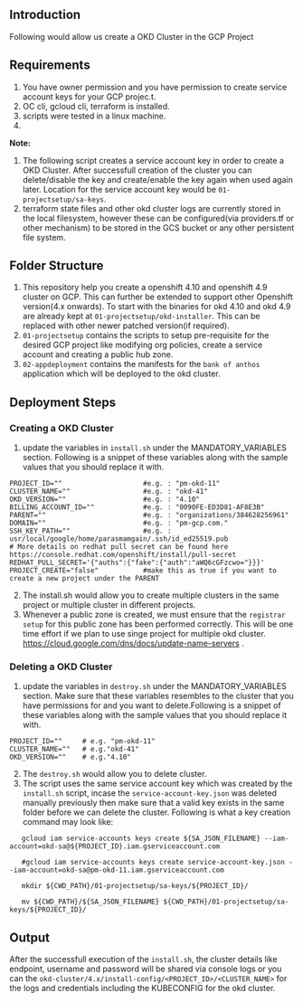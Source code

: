 
## Introduction

Following would allow us create a OKD Cluster in the GCP Project

## Requirements
<ol>
<li>You have owner permission and you have permission to create service account keys for your GCP projec.t.</li>
<li>OC cli, gcloud cli, terraform is installed.</li>
<li>scripts were tested in a linux machine.</li>
<li></li>
</ol>

**Note:**

1. The following script creates a service account key in order to create a OKD Cluster. After successfull creation of the cluster you can delete/disable the key and create/enable the key again when used again later. Location for the service account key would be `01-projectsetup/sa-keys`.
2. terraform state files and other okd cluster logs are currently stored in the local filesystem, however these can be configured(via providers.tf or other mechanism) to be stored in the GCS bucket or any other persistent file system.

## Folder Structure

1. This repository help you create a openshift 4.10 and openshift 4.9 cluster on GCP. This can further be extended to support other Openshift version(4.x onwards). To start with the binaries for okd 4.10 and okd 4.9 are already kept at `01-projectsetup/okd-installer`. This can be replaced with other newer patched version(if required).
2. `01-projectsetup` contains the scripts to setup pre-requisite for the desired GCP project like modifying org policies, create a service account and creating a public hub zone.
3. `02-appdeployment` contains the manifests for the `bank of anthos` application which will be deployed to the okd cluster.

## Deployment Steps

### Creating a OKD Cluster

1. update the variables in `install.sh` under the MANDATORY_VARIABLES section. Following is a snippet of these variables along with the sample values that you should replace it with.
```
PROJECT_ID=""                    #e.g. : "pm-okd-11"
CLUSTER_NAME=""                  #e.g. : "okd-41"
OKD_VERSION=""                   #e.g. : "4.10"
BILLING_ACCOUNT_ID=""            #e.g. : "0090FE-ED3D81-AF8E3B"
PARENT=""                        #e.g. : "organizations/384628256961"
DOMAIN=""                        #e.g. : "pm-gcp.com."
SSH_KEY_PATH=""                  #e.g. : usr/local/google/home/parasmamgain/.ssh/id_ed25519.pub
# More details on redhat pull secret can be found here https://console.redhat.com/openshift/install/pull-secret
REDHAT_PULL_SECRET='{"auths":{"fake":{"auth":"aWQ6cGFzcwo="}}}'
PROJECT_CREATE="false"           #make this as true if you want to create a new project under the PARENT
```

2. The install.sh would allow you to create multiple clusters in the same project or multiple cluster in different projects.
3. Whenever a public zone is created, we must ensure that the `registrar setup` for this public zone has been performed correctly. This will be one time effort if we plan to use singe project for multiple okd cluster. https://cloud.google.com/dns/docs/update-name-servers .

### Deleting a OKD Cluster

1. update the variables in `destroy.sh` under the MANDATORY_VARIABLES section. Make sure that these variables resembles to the cluster that you have permissions for and you want to delete.Following is a snippet of these variables along with the sample values that you should replace it with.
```
PROJECT_ID=""     # e.g. "pm-okd-11"
CLUSTER_NAME=""   # e.g."okd-41"
OKD_VERSION=""    # e.g."4.10"
```

2. The `destroy.sh` would allow you to delete cluster.
3. The script uses the same service account key which was created by the `install.sh` script, incase the `service-account-key.json` was deleted manually previously then make sure that a valid key exists in the same folder before we can delete the cluster.
Following is what a key creation command may look like:
```
   gcloud iam service-accounts keys create ${SA_JSON_FILENAME} --iam-account=okd-sa@${PROJECT_ID}.iam.gserviceaccount.com

   #gcloud iam service-accounts keys create service-account-key.json --iam-account=okd-sa@pm-okd-11.iam.gserviceaccount.com

   mkdir ${CWD_PATH}/01-projectsetup/sa-keys/${PROJECT_ID}/

   mv ${CWD_PATH}/${SA_JSON_FILENAME} ${CWD_PATH}/01-projectsetup/sa-keys/${PROJECT_ID}/

```

## Output

After the successfull execution of the `install.sh`, the cluster details like endpoint, username and password will be shared via console logs or you can the `okd-cluster/4.x/install-config/<PROJECT_ID>/<CLUSTER_NAME>` for the logs and credentials including the KUBECONFIG for the okd cluster.
